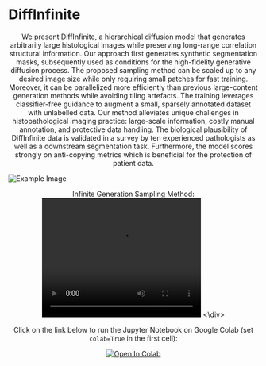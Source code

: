 # DiffInfinite

<div style="text-align: center;">We present DiffInfinite, a hierarchical diffusion model that generates arbitrarily large histological images while preserving long-range correlation structural information. Our approach first generates synthetic segmentation masks, subsequently used as conditions for the high-fidelity generative diffusion process. The proposed sampling method can be scaled up to any desired image size while only requiring small patches for fast training. Moreover, it can be parallelized more efficiently than previous large-content generation methods while avoiding tiling artefacts. The training leverages classifier-free guidance to augment a small, sparsely annotated dataset with unlabelled data. Our method alleviates unique challenges in histopathological imaging practice: large-scale information, costly manual annotation, and protective data handling. The biological plausibility of DiffInfinite data is validated in a survey by ten experienced pathologists as well as a downstream segmentation task. Furthermore, the model scores strongly on anti-copying metrics which is beneficial for the protection of patient data.</div>

![Example Image](images/examples/synth_examples.png)

<div style="text-align: center;">Infinite Generation Sampling Method:</div>

<div style="text-align: center;">
  <video width="320" height="240" controls>
    <source src="video.mp4" type="video/mp4">
    Your browser does not support the video tag.
  </video>
<!-- ![Video](images/video.m4v) -->
<\div>

Click on the link below to run the Jupyter Notebook on Google Colab (set ```colab=True``` in the first cell):

<a target="_blank" href="https://colab.research.google.com/github/diffinfinite/diffinfinite/blob/master/main.ipynb">

  <img src="https://colab.research.google.com/assets/colab-badge.svg" alt="Open In Colab"/>
</a>
